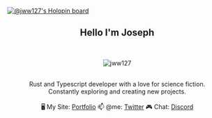 [![@jww127's Holopin board](https://holopin.me/jww127)](https://holopin.io/@jww127)
 <div align="center">
<!-- <img src="./images/jww127.gif"> -->
  <h2> Hello I'm Joseph </h2>
</div>

<br/>
<div align="center">
<p><img align="center" src="https://github-readme-stats.vercel.app/api/top-langs?username=jww127&show_icons=true&locale=en&theme=gruvbox" alt="jww127" /></p>
</div>
<br/>
 <div align="center">
 Rust and Typescript developer with a love for science fiction. <br/>
 Constantly exploring and creating new projects. <br/>
 <br/>
🖥️ My Site: <a href="https://joseph27.dev">Portfolio</a> <span> </span>
📫 @me: <a href="https://twitter.com/joseph27dev">Twitter</a> 
🎮 Chat: <a href="https://discordapp.com/users/967505978318807141">Discord</a> <br/>
</div>
<br/>

